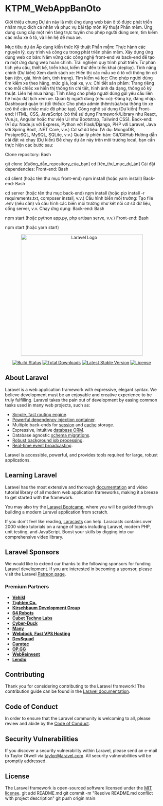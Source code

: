 # KTPM_WebAppBanOto
Giới thiệu chung
Dự án này là một ứng dụng web bán ô tô được phát triển nhằm mục đích cá nhân và phục vụ bài tập môn Kỹ thuật Phần mềm. Ứng dụng cung cấp một nền tảng trực tuyến cho phép người dùng xem, tìm kiếm các mẫu xe ô tô, và liên hệ để mua xe.

Mục tiêu dự án
Áp dụng kiến thức Kỹ thuật Phần mềm: Thực hành các nguyên lý, quy trình và công cụ trong phát triển phần mềm.
Xây dựng ứng dụng web cơ bản: Nắm vững các công nghệ front-end và back-end để tạo ra một ứng dụng web hoàn chỉnh.
Trải nghiệm quy trình phát triển: Từ phân tích yêu cầu, thiết kế, triển khai, kiểm thử đến triển khai (deploy).
Tính năng chính (Dự kiến)
Xem danh sách xe: Hiển thị các mẫu xe ô tô với thông tin cơ bản (tên, giá, hình ảnh, tình trạng).
Tìm kiếm và lọc: Cho phép người dùng tìm kiếm xe theo hãng, mức giá, loại xe, v.v.
Chi tiết sản phẩm: Trang riêng cho mỗi chiếc xe hiển thị thông tin chi tiết, hình ảnh đa dạng, thông số kỹ thuật.
Liên hệ mua hàng: Tính năng cho phép người dùng gửi yêu cầu liên hệ hoặc đặt lịch xem xe.
Quản lý người dùng (nếu có): Đăng ký, đăng nhập.
Dashboard quản trị (tối thiểu): Cho phép admin thêm/sửa/xóa thông tin xe (có thể cân nhắc mức độ phức tạp).
Công nghệ sử dụng (Dự kiến)
Front-end: HTML, CSS, JavaScript (có thể sử dụng Framework/Library như React, Vue.js, Angular hoặc thư viện UI như Bootstrap, Tailwind CSS).
Back-end: (Ví dụ: Node.js với Express, Python với Flask/Django, PHP với Laravel, Java với Spring Boot, .NET Core, v.v.)
Cơ sở dữ liệu: (Ví dụ: MongoDB, PostgreSQL, MySQL, SQLite, v.v.)
Quản lý phiên bản: Git/GitHub
Hướng dẫn cài đặt và chạy (Dự kiến)
Để chạy dự án này trên môi trường local, bạn cần thực hiện các bước sau:

Clone repository:
Bash

git clone [đường_dẫn_repository_của_bạn]
cd [tên_thư_mục_dự_án]
Cài đặt dependencies:
Front-end:
Bash

cd client (hoặc tên thư mục front-end)
npm install (hoặc yarn install)
Back-end:
Bash

cd server (hoặc tên thư mục back-end)
npm install (hoặc pip install -r requirements.txt, composer install, v.v.)
Cấu hình biến môi trường: Tạo file .env (nếu cần) và cấu hình các biến môi trường như kết nối cơ sở dữ liệu, cổng server, v.v.
Chạy ứng dụng:
Back-end:
Bash

npm start (hoặc python app.py, php artisan serve, v.v.)
Front-end:
Bash

npm start (hoặc yarn start)

<p align="center"><a href="https://laravel.com" target="_blank"><img src="https://raw.githubusercontent.com/laravel/art/master/logo-lockup/5%20SVG/2%20CMYK/1%20Full%20Color/laravel-logolockup-cmyk-red.svg" width="400" alt="Laravel Logo"></a></p>

<p align="center">
<a href="https://github.com/laravel/framework/actions"><img src="https://github.com/laravel/framework/workflows/tests/badge.svg" alt="Build Status"></a>
<a href="https://packagist.org/packages/laravel/framework"><img src="https://img.shields.io/packagist/dt/laravel/framework" alt="Total Downloads"></a>
<a href="https://packagist.org/packages/laravel/framework"><img src="https://img.shields.io/packagist/v/laravel/framework" alt="Latest Stable Version"></a>
<a href="https://packagist.org/packages/laravel/framework"><img src="https://img.shields.io/packagist/l/laravel/framework" alt="License"></a>
</p>

## About Laravel

Laravel is a web application framework with expressive, elegant syntax. We believe development must be an enjoyable and creative experience to be truly fulfilling. Laravel takes the pain out of development by easing common tasks used in many web projects, such as:

- [Simple, fast routing engine](https://laravel.com/docs/routing).
- [Powerful dependency injection container](https://laravel.com/docs/container).
- Multiple back-ends for [session](https://laravel.com/docs/session) and [cache](https://laravel.com/docs/cache) storage.
- Expressive, intuitive [database ORM](https://laravel.com/docs/eloquent).
- Database agnostic [schema migrations](https://laravel.com/docs/migrations).
- [Robust background job processing](https://laravel.com/docs/queues).
- [Real-time event broadcasting](https://laravel.com/docs/broadcasting).

Laravel is accessible, powerful, and provides tools required for large, robust applications.

## Learning Laravel

Laravel has the most extensive and thorough [documentation](https://laravel.com/docs) and video tutorial library of all modern web application frameworks, making it a breeze to get started with the framework.

You may also try the [Laravel Bootcamp](https://bootcamp.laravel.com), where you will be guided through building a modern Laravel application from scratch.

If you don't feel like reading, [Laracasts](https://laracasts.com) can help. Laracasts contains over 2000 video tutorials on a range of topics including Laravel, modern PHP, unit testing, and JavaScript. Boost your skills by digging into our comprehensive video library.

## Laravel Sponsors

We would like to extend our thanks to the following sponsors for funding Laravel development. If you are interested in becoming a sponsor, please visit the Laravel [Patreon page](https://patreon.com/taylorotwell).

### Premium Partners

- **[Vehikl](https://vehikl.com/)**
- **[Tighten Co.](https://tighten.co)**
- **[Kirschbaum Development Group](https://kirschbaumdevelopment.com)**
- **[64 Robots](https://64robots.com)**
- **[Cubet Techno Labs](https://cubettech.com)**
- **[Cyber-Duck](https://cyber-duck.co.uk)**
- **[Many](https://www.many.co.uk)**
- **[Webdock, Fast VPS Hosting](https://www.webdock.io/en)**
- **[DevSquad](https://devsquad.com)**
- **[Curotec](https://www.curotec.com/services/technologies/laravel/)**
- **[OP.GG](https://op.gg)**
- **[WebReinvent](https://webreinvent.com/?utm_source=laravel&utm_medium=github&utm_campaign=patreon-sponsors)**
- **[Lendio](https://lendio.com)**

## Contributing

Thank you for considering contributing to the Laravel framework! The contribution guide can be found in the [Laravel documentation](https://laravel.com/docs/contributions).

## Code of Conduct

In order to ensure that the Laravel community is welcoming to all, please review and abide by the [Code of Conduct](https://laravel.com/docs/contributions#code-of-conduct).

## Security Vulnerabilities

If you discover a security vulnerability within Laravel, please send an e-mail to Taylor Otwell via [taylor@laravel.com](mailto:taylor@laravel.com). All security vulnerabilities will be promptly addressed.

## License

The Laravel framework is open-sourced software licensed under the [MIT license](https://opensource.org/licenses/MIT).
git add README.md
git commit -m "Resolve README.md conflict with project description"
git push origin main
